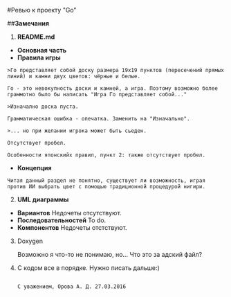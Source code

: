 #Ревью к проекту "Go"

##__Замечания__

1. __README.md__
  * __Основная часть__
   * __Правила игры__
  
    >Го представляет собой доску размера 19х19 пунктов (пересечений прямых линий) и камни двух цветов: чёрные и белые.
  
    Го - это невокупность доски и камней, а игра. Поэтому возможно более граммотно было бы написать "Игра Го представляет собой..."
    
    >Изначално доска пуста.
    
    Грамматическая ошибка - опечатка. Заменить на "Изначально".
    
    >... но при желании игрока может быть сьеден. 
    
    Отсутствует пробел.
    
    Особенности японскийх правил, пункт 2: также отсутствует пробел.
    
   * __Концепция__
   
    Читая данный раздел не понятно, существует ли возможность, играя против ИИ выбрать цвет с помощью традиционной процедурой нигири.
    
2. __UML диаграммы__
  * __Вариантов__
   Недочеты отсутствуют.
  * __Последовательностей__
   To do.
  * __Компонентов__
   Недочеты отстствуют.
   
3. Doxygen

   Возможно я что-то не понимаю, но... Что это за адский файл?
   
4. С кодом все в порядке. Нужно писать дальше:)


                                                                                С уважением, Орова А. Д. 27.03.2016
